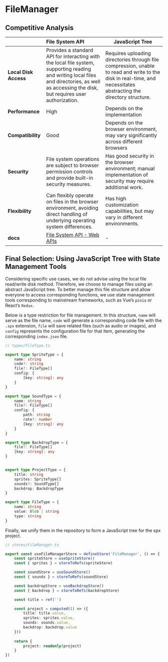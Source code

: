 # FileManager

## Competitive Analysis

|                       | File System API                                              | JavaScript Tree                                              |
| :-------------------- | :----------------------------------------------------------- | ------------------------------------------------------------ |
| **Local Disk Access** | Provides a standard API for interacting with the local file system, supporting reading and writing local files and directories, as well as accessing the disk, but requires user authorization. | Requires uploading directories through file compression, unable to read and write to the disk in real-time, and necessitates abstracting the directory structure. |
| **Performance**       | High                                                         | Depends on the implementation                                |
| **Compatibility**     | Good                                                         | Depends on the browser environment, may vary significantly across different browsers |
| **Security**          | File system operations are subject to browser permission controls and provide built-in security measures. | Has good security in the browser environment; manual implementation of security may require additional work. |
| **Flexibility**       | Can flexibly operate on files in the browser environment, avoiding direct handling of underlying operating system differences. | Has high customization capabilities, but may vary in different environments. |
| **docs**              | [File System API - Web APIs](https://developer.mozilla.org/en-US/docs/Web/API/File_System_API) | -                                                            |

## Final Selection: Using JavaScript Tree with State Management Tools

Considering specific use cases, we do not advise using the local file read/write disk method. Therefore, we choose to manage files using an abstract JavaScript tree. To better manage this file structure and allow everyone to access corresponding functions, we use state management tools corresponding to mainstream frameworks, such as Vue’s `pinia` or React’s `Redux`.

Below is a type restriction for file management. In this structure, `name` will serve as the file name, `code` will generate a corresponding code file with the `.spx` extension, `file` will save related files (such as audio or images), and `config` represents the configuration file for that item, generating the corresponding `index.json` file.

```typescript
// types/FileType.ts

export type SpriteType = {
    name: string
    code?: string
    file?: FileType[]
    config: {
        [key: string]: any
    }
}

export type SoundType = {
    name: string
    file?: FileType[]
    config: {
        path: string
        rate?: number
        [key: string]: any
    }
}

export type BackdropType = {
    file?: FileType[]
    [key: string]: any
}


export type ProjectType = {
    title: string
    sprites: SpriteType[]
    sounds?: SoundType[]
    backdrop: BackdropType
}

export type FileType = {
    name: string
    value: Blob | string
    type: string
}
```

Finally, we unify them in the repository to form a JavaScript tree for the spx project.

```ts
// stores/FileManager.ts

export const useFileManagerStore = defineStore('FileManager', () => {
    const spriteStore = useSpriteStore()
    const { sprites } = storeToRefs(spriteStore)

    const soundStore = useSoundStore()
    const { sounds } = storeToRefs(soundStore)

    const backdropStore = useBackdropStore()
    const { backdrop } = storeToRefs(backdropStore)

    const title = ref('')

    const project = computed(() => ({
        title: title.value,
        sprites: sprites.value,
        sounds: sounds.value,
        backdrop: backdrop.value
    }))
    
    return {
        project: readonly(project)
    }
})
```

